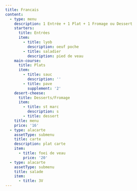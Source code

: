 ```yaml
---
title: Francais
content:
  - type: menu
    description: 1 Entrée + 1 Plat + 1 Fromage ou Dessert
    starters:
      title: Entrées
      item:
        - title: lyob
          description: oeuf poche
        - title: saladier
          description: pied de veau
    main-course:
      title: Plats
      item:
        - title: sauc
          description: ''
        - title: pave
          supplement: '2'
    desert-cheese:
      title: Desserts/Fromage
      item:
        - title: st marc
          description: s
        - title: dessert
    title: menu
    price: '16'
  - type: alacarte
    assetType: submenu
    title: carte
    description: plat carte
    item:
      - title: foei de veau
        price: '20'
  - type: alacarte
    assetType: submenu
    title: salade
    item:
      - title: 3V
---
```


